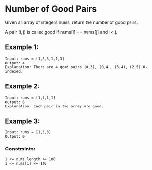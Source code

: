 # Number of Good Pairs

Given an array of integers nums, return the number of good pairs.

A pair (i, j) is called good if nums[i] == nums[j] and i < j.

## Example 1:
```
Input: nums = [1,2,3,1,1,3]
Output: 4
Explanation: There are 4 good pairs (0,3), (0,4), (3,4), (2,5) 0-indexed.
```

## Example 2:
```
Input: nums = [1,1,1,1]
Output: 6
Explanation: Each pair in the array are good.
```

## Example 3:
```
Input: nums = [1,2,3]
Output: 0
```

### Constraints:
```
1 <= nums.length <= 100
1 <= nums[i] <= 100
```